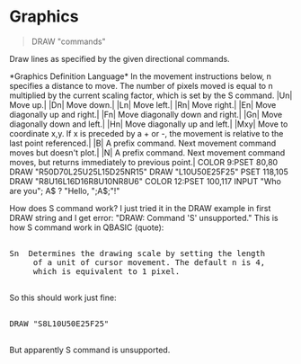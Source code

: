 # Graphics

> DRAW "commands"

Draw lines as specified by the given directional commands. 


<p>*Graphics Definition Language*
In the movement instructions below, n specifies a distance to move. The number of pixels moved is equal to n multiplied by the current scaling factor, which is set by the S command.
|Un| Move up.|
|Dn| Move down.|
|Ln| Move left.|
|Rn| Move right.|
|En| Move diagonally up and right.|
|Fn| Move diagonally down and right.|
|Gn| Move diagonally down and left.|
|Hn| Move diagonally up and left.|
|Mxy| Move to coordinate x,y. If x is preceded by a + or -, the movement is relative to the last point referenced.|
|B| A prefix command. Next movement command moves but doesn't plot.|
|N| A prefix command. Next movement command moves, but returns immediately to previous point.|
COLOR 9:PSET 80,80
DRAW "R50D70L25U25L15D25NR15"
DRAW "L10U50E25F25"
PSET 118,105
DRAW "R8U16L16D16R8U10NR8U6"
COLOR 12:PSET 100,117
INPUT "Who are you"; A$
? "Hello, ";A$;"!" 

How does S command work? I just tried it in the DRAW example in first DRAW string and I get error: "DRAW: Command 'S' unsupported."
This is how S command work in QBASIC (quote):
<pre>

Sn  Determines the drawing scale by setting the length
     of a unit of cursor movement. The default n is 4,
     which is equivalent to 1 pixel.

</pre>

So this should work just fine:
<pre>

DRAW "S8L10U50E25F25"

</pre>

But apparently S command is unsupported.

